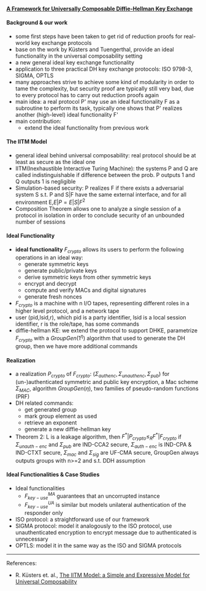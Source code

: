 #### [A Framework for Universally Composable Diffie-Hellman Key Exchange](https://www.ieee-security.org/TC/SP2017/papers/324.pdf)

#### Background & our work

- some first steps have been taken to get rid of reduction proofs for real-world key exchange protocols
- base on the work by Küsters and Tuengerthal, provide an ideal functionality in the universal composability setting
- a new general ideal key exchange functionality
- application to three practical DH key exchange protocols: ISO 9798-3, SIGMA, OPTLS
- many approaches strive to achieve some kind of modularity in order to tame the complexity, but security proof are typically still very bad, due to every protocol has to carry out reduction proofs again
- main idea: a real protocol P' may use an ideal functionality F as a subroutine to perform its task, typically one shows that P' realizes another (high-level) ideal functionality F'
- main contribution: 
  - extend the ideal functionality from previous work

#### The IITM Model

- general ideal behind universal composability: real protocol should be at least as secure as the ideal one
- IITM(Inexhaustible Interactive Turing Machine): the systems P and Q are called indistinguishable if difference between the prob. P outputs 1 and Q outputs 1 is negligible
- Simulation-based security: P realizes F if there exists a adversarial system S s.t. P and S|F have the same external interface, and for all environment E,$E|P=E|S|F^2$
- Composition Theorem allows one to analyze a single session of a protocol in isolation in order to conclude security of an unbounded number of sessions

#### Ideal Functionality

- **ideal functionality** $F_{crypto}$ allows its users to perform the following operations in an ideal way:
  - generate symmetric keys
  - generate public/private keys
  - derive symmetric keys from other symmetric keys
  - encrypt and decrypt
  - compute and verify MACs and digital signatures
  - generate fresh nonces
- $F_{crypto}$ is a machine with n I/O tapes, representing different roles in a higher level protocol, and a network tape
- user (pid,lsid,r), which pid is a party identifier, lsid is a local session identifier, r is the role/tape, has some commands
- diffie-hellman KE: we extend the protocol to support DHKE, parametrize $F_{crypto}$ with a $GroupGen(1^\eta)$ algorithm that used to generate the DH group, then we have more additional commands

#### Realization

- a realization $P_{crypto}$ of $F_{crypto}$: $(\Sigma_{authenc},\Sigma_{unauthenc},\Sigma_{pub})$ for (un-)authenticated symmetric and public key encryption, a Mac scheme $\Sigma_{MAC}$, algorithm $GroupGen(\eta)$, two families of pseudo-random functions (PRF)
- DH related commands: 
  - get generated group
  - mark group element as used
  - retrieve an exponent
  - generate a new diffie-hellman key
- Theorem 2: L is a leakage algorithm, then $F^*|P_{crypto}\le_R F^*|F_{crypto}$ if $\Sigma_{unauth-enc}$ and $\Sigma_{pub}$ are IND-CCA2 secure, $\Sigma_{auth-enc}$ is IND-CPA & IND-CTXT secure, $\Sigma_{mac}$ and $\Sigma_{sig}$ are UF-CMA secure, GroupGen always outputs groups with n>=2 and s.t. DDH assumption

#### Ideal Functionalities & Case Studies

- Ideal functionalities
  - $F_{key-use}^{MA}$	guarantees that an uncorrupted instance
  - $F_{key-use}^{UA}$ is similar but models unilateral authentication of the responder only
- ISO protocol: a straightforward use of our framework
- SIGMA protocol: model it analogously to the ISO protocol, use unauthenticated encryption to encrypt message due to authenticated is unnecessary
- OPTLS:  model it in the same way as the ISO and SIGMA protocols

****

References: 

- R. Küsters et. al., [The IITM Model: a Simple and Expressive Model for Universal Composability ](https://sec.uni-stuttgart.de/_media/publications/KuestersTuengerthal-eprint-025-2013.pdf)

